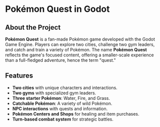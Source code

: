 # Pokémon Quest in Godot

## About the Project
**Pokémon Quest** is a fan-made Pokémon game developed with the Godot Game Engine. Players can explore two cities, challenge two gym leaders, and catch and train a variety of Pokémon. The name **Pokémon Quest** reflects the game's focused content, offering a smaller-scale experience than a full-fledged adventure, hence the term "quest."

## Features
- **Two cities** with unique characters and interactions.
- **Two gyms** with specialized gym leaders.
- **Three starter Pokémon**: Water, Fire, and Grass.
- **Catchable Pokémon**: A variety of wild Pokémon.
- **NPC interactions** with quests and information.
- **Pokémon Centers and Shops** for healing and item purchases.
- **Turn-based combat system** for strategic battles.
